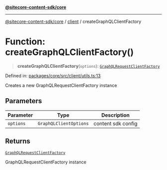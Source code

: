 [**@sitecore-content-sdk/core**](../../README.md)

***

[@sitecore-content-sdk/core](../../README.md) / [client](../README.md) / createGraphQLClientFactory

# Function: createGraphQLClientFactory()

> **createGraphQLClientFactory**(`options`): [`GraphQLRequestClientFactory`](../../index/type-aliases/GraphQLRequestClientFactory.md)

Defined in: [packages/core/src/client/utils.ts:13](https://github.com/Sitecore/content-sdk/blob/7431276a7299d7d9f331859c62da70341d8eed40/packages/core/src/client/utils.ts#L13)

Creates a new GraphQLRequestClientFactory instance

## Parameters

| Parameter | Type | Description |
| ------ | ------ | ------ |
| `options` | `GraphQLClientOptions` | content sdk config |

## Returns

[`GraphQLRequestClientFactory`](../../index/type-aliases/GraphQLRequestClientFactory.md)

GraphQLRequestClientFactory instance
